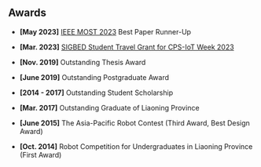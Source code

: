 ## Awards
- **[May 2023]** <a href="http://ieeemobility.org/MOST2023/" target="_blank"> IEEE MOST 2023</a> Best Paper Runner-Up
- **[Mar. 2023]** <a href="https://cps-iot-week2023.cs.utsa.edu/files/flyer-2023-SIGBED%20CPS-IoT%20Week%202023%20Student%20Travel%20Grants.pdf" target="_blank">SIGBED Student Travel Grant for CPS-IoT Week 2023</a>

- **[Nov. 2019]** Outstanding Thesis Award
- **[June 2019]** Outstanding Postgraduate Award

- **[2014 - 2017]** Outstanding Student Scholarship
- **[Mar. 2017]** Outstanding Graduate of Liaoning Province
- **[June 2015]** The Asia-Pacific Robot Contest (Third Award, Best Design Award)
- **[Oct. 2014]** Robot Competition for Undergraduates in Liaoning Province (First Award)